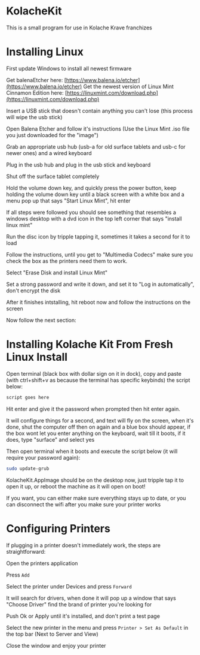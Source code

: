# KolacheKit

This is a small program for use in Kolache Krave franchizes

# Installing Linux

First update Windows to install all newest firmware

Get balenaEtcher here: [https://www.balena.io/etcher](https://www.balena.io/etcher)
Get the newest version of Linux Mint Cinnamon Edition here: [https://linuxmint.com/download.php](https://linuxmint.com/download.php)

Insert a USB stick that doesn't contain anything you can't lose (this process will wipe the usb stick)

Open Balena Etcher and follow it's instructions (Use the Linux Mint .iso file you just downloaded for the "image")

Grab an appropriate usb hub (usb-a for old surface tablets and usb-c for newer ones) and a wired keyboard

Plug in the usb hub and plug in the usb stick and keyboard

Shut off the surface tablet completely

Hold the volume down key, and quickly press the power button, keep holding the volume down key until a black screen with a white box and a menu pop up that says "Start Linux Mint", hit enter

If all steps were followed you should see something that resembles a windows desktop with a dvd icon in the top left corner that says "install linux mint"

Run the disc icon by tripple tapping it, sometimes it takes a second for it to load

Follow the instructions, until you get to "Multimedia Codecs" make sure you check the box as the printers need them to work.

Select "Erase Disk and install Linux Mint"

Set a strong password and write it down, and set it to "Log in automatically", don't encrypt the disk

After it finishes intstalling, hit reboot now and follow the instructions on the screen

Now follow the next section:

# Installing Kolache Kit From Fresh Linux Install

Open terminal (black box with dollar sign on it in dock), copy and paste (with ctrl+shift+v as because the terminal has specific keybinds) the script below:

```bash
script goes here
```

Hit enter and give it the password when prompted then hit enter again.

It will configure things for a second, and text will fly on the screen, when it's done, shut the computer off then on again and a blue box should appear, if the box wont let you enter anything on the keyboard, wait till it boots, if it does, type "surface" and select yes

Then open terminal when it boots and execute the script below (it will require your password again):

```bash
sudo update-grub
```

KolacheKit.AppImage should be on the desktop now, just tripple tap it to open it up, or reboot the machine as it will open on boot!

If you want, you can either make sure everything stays up to date, or you can disconnect the wifi after you make sure your printer works

# Configuring Printers

If plugging in a printer doesn't immediately work, the steps are straightforward:

Open the printers application

Press `Add`

Select the printer under Devices and press `Forward`

It will search for drivers, when done it will pop up a window that says "Choose Driver" find the brand of printer you're looking for

Push Ok or Apply until it's installed, and don't print a test page

Select the new printer in the menu and press `Printer > Set As Default` in the top bar (Next to Server and View)

Close the window and enjoy your printer
